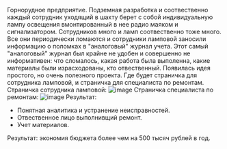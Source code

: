 Горнорудное предприятие. Подземная разработка и соотвественно каждый сотрудник уходящий в шахту берет с собой индивидуальную лампу освещения вмонтированный в нее радио маяком и сигнализатором.
Сотрудников много и ламп соотвественно тоже много. Все они периодически ломаются и сотрудники ламповой заносили информацию о поломках в "аналоговый" журнал учета.
Этот самый "аналоговый" журнал был крайне не удобен и совершенно не информативен: что сломалось, какая работа была выполенна, какие материалы были израсходованы, кто отвественный. 
Появилась идея простого, но очень полезного проекта. Где будет страничка для сотрудника ламповой, и страничка для специалиста по ремонтам.
Страничка сотрудника ламповой:
![image](https://user-images.githubusercontent.com/29398569/216833985-0c9c0503-449c-41f8-bd9a-4191792440ae.png)
Страничка специалиста по ремонтам:
![image](https://user-images.githubusercontent.com/29398569/216834057-95ad8b6b-e6f5-44ea-a4d4-8c15fa456e68.png)
Результат: 
- Понятная аналитика и устранение неисправностей.
- Отвественное лицо выполнивщий ремонт.
- Учет материалов.

Результат: экономия бюджета более чем на 500 тысяч рублей в год.
